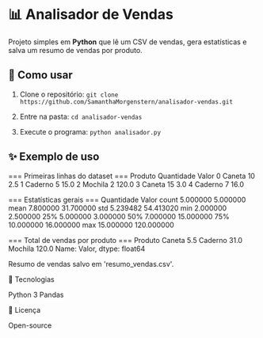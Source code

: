 # 📊 Analisador de Vendas

Projeto simples em **Python** que lê um CSV de vendas, gera estatísticas e salva um resumo de vendas por produto.

## 🚀 Como usar
1. Clone o repositório: `git clone https://github.com/SamanthaMorgenstern/analisador-vendas.git`

2. Entre na pasta: `cd analisador-vendas`

3. Execute o programa: `python analisador.py`

## ✨ Exemplo de uso
=== Primeiras linhas do dataset ===
   Produto  Quantidade  Valor
0   Caneta         10    2.5
1  Caderno          5   15.0
2  Mochila          2  120.0
3   Caneta         15    3.0
4  Caderno          7   16.0

=== Estatísticas gerais ===
        Quantidade       Valor
count     5.000000    5.000000
mean      7.800000   31.700000
std       5.239482   54.413020
min       2.000000    2.500000
25%       5.000000    3.000000
50%       7.000000   15.000000
75%      10.000000   16.000000
max      15.000000  120.000000

=== Total de vendas por produto ===
Produto
Caneta      5.5
Caderno    31.0
Mochila   120.0
Name: Valor, dtype: float64

Resumo de vendas salvo em 'resumo_vendas.csv'.


📌 Tecnologias 

Python 3
Pandas

📄 Licença 

Open-source

